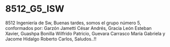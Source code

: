 # 8512_G5_ISW
8512 Ingeniería de Sw,
Buenas tardes, somos el grupo número 5, conformados por:
Garzón Jametti César Andrés,
Gracia León Esteban Xavier,
Guashpa Bonilla Wilfrido Patricio,
Guevara Carrasco María Gabriela y 
Jacome Hidalgo Roberto Carlos,
Saludos..!!
